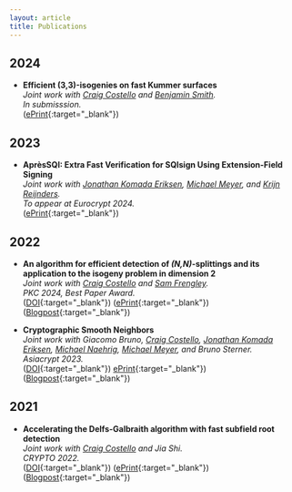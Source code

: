 ```yaml
---
layout: article
title: Publications
---
```


## 2024
* **Efficient (3,3)-isogenies on fast Kummer surfaces** \
*Joint work with [Craig Costello](https://www.craigcostello.com.au/) and [Benjamin Smith](https://www.lix.polytechnique.fr/~smith/).* \
*In submisssion.* \
([ePrint](https://eprint.iacr.org/2024/144.pdf){:target="_blank"})

## 2023
* **AprèsSQI: Extra Fast Verification for SQIsign Using Extension-Field Signing** \
*Joint work with [Jonathan Komada Eriksen](https://jonathke.github.io/), [Michael Meyer](https://www.uni-regensburg.de/informatik-data-science/datensicherheit-kryptographie/team/dr-michael-meyer/index.html), and [Krijn Reijnders](https://krijnreijnders.com/).* \
*To appear at Eurocrypt 2024.* \
([ePrint](https://eprint.iacr.org/2023/1559.pdf){:target="_blank"})

## 2022
* **An algorithm for efficient detection of *(N,N)*-splittings and its application to the isogeny problem in dimension 2** \
*Joint work with [Craig Costello](https://www.craigcostello.com.au/) and [Sam Frengley](https://www.dpmms.cam.ac.uk/~stf32/).* \
*PKC 2024, Best Paper Award.* \
([DOI](https://doi.org/10.1007/978-3-031-57725-3_6){:target="_blank"}) ([ePrint](https://eprint.iacr.org/2022/1736.pdf){:target="_blank"}) ([Blogpost](https://www.mariascrs.com/2023/01/09/splitsearcher.html){:target="_blank"})

* **Cryptographic Smooth Neighbors** \
*Joint work with Giacomo Bruno, [Craig Costello](https://www.craigcostello.com.au/), [Jonathan Komada Eriksen](https://jonathke.github.io/), [Michael Naehrig](https://cryptosith.org/michael/), [Michael Meyer]((https://www.uni-regensburg.de/informatik-data-science/datensicherheit-kryptographie/team/dr-michael-meyer/index.html)), and Bruno Sterner.* \
*Asiacrypt 2023.* \
([DOI](https://doi.org/10.1007/978-981-99-8739-9_7){:target="_blank"}) [ePrint](https://eprint.iacr.org/2022/1439.pdf){:target="_blank"}) ([Blogpost](https://www.mariascrs.com/2022/10/24/twinsmooths.html){:target="_blank"})

## 2021
* **Accelerating the Delfs-Galbraith algorithm with fast subfield root detection** \
*Joint work with [Craig Costello](https://www.craigcostello.com.au/) and Jia Shi.* \
*CRYPTO 2022.* \
([DOI](https://doi.org/10.1007/978-3-031-15982-4_10){:target="_blank"}) ([ePrint](https://eprint.iacr.org/2021/1488.pdf){:target="_blank"}) ([Blogpost](https://mariascrs.github.io/2021/11/16/supersolver.html){:target="_blank"})
